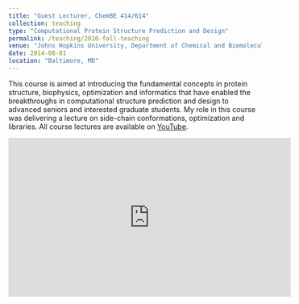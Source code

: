 ```yaml
---
title: "Guest Lecturer, ChemBE 414/614"
collection: teaching
type: "Computational Protein Structure Prediction and Design"
permalink: /teaching/2010-fall-teaching
venue: "Johns Hopkins University, Department of Chemical and Biomolecular Engineering"
date: 2014-08-01
location: "Baltimore, MD"
---
```


This course is aimed at introducing the fundamental concepts in protein structure, biophysics, optimization and informatics that have enabled the breakthroughs in computational structure prediction and design to advanced seniors and interested graduate students. My role in this course was delivering a lecture on side-chain conformations, optimization and libraries. All course lectures are available on [YouTube](https://www.youtube.com/playlist?list=PLHn7WmALbthnAwbJ4mWw5gk8dgqsjRL87).

<iframe width="560" height="315" src="https://www.youtube.com/embed/fvtnEv4x6sQ" frameborder="0" allow="autoplay; encrypted-media" allowfullscreen></iframe>

